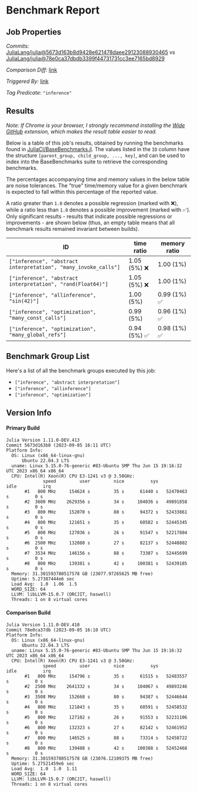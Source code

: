 # Benchmark Report

## Job Properties

*Commits:* [JuliaLang/julia@5673d163b8d9428e621478daee29123088930465](https://github.com/JuliaLang/julia/commit/5673d163b8d9428e621478daee29123088930465) vs [JuliaLang/julia@78e0ca37dbdb3399f44731731cc3ee7165bd8929](https://github.com/JuliaLang/julia/commit/78e0ca37dbdb3399f44731731cc3ee7165bd8929)

*Comparison Diff:* [link](https://github.com/JuliaLang/julia/compare/78e0ca37dbdb3399f44731731cc3ee7165bd8929..5673d163b8d9428e621478daee29123088930465)

*Triggered By:* [link](https://github.com/JuliaLang/julia/pull/51188#issuecomment-1706942458)

*Tag Predicate:* `"inference"`

## Results

*Note: If Chrome is your browser, I strongly recommend installing the [Wide GitHub](https://chrome.google.com/webstore/detail/wide-github/kaalofacklcidaampbokdplbklpeldpj?hl=en)
extension, which makes the result table easier to read.*

Below is a table of this job's results, obtained by running the benchmarks found in
[JuliaCI/BaseBenchmarks.jl](https://github.com/JuliaCI/BaseBenchmarks.jl). The values
listed in the `ID` column have the structure `[parent_group, child_group, ..., key]`,
and can be used to index into the BaseBenchmarks suite to retrieve the corresponding
benchmarks.

The percentages accompanying time and memory values in the below table are noise tolerances. The "true"
time/memory value for a given benchmark is expected to fall within this percentage of the reported value.

A ratio greater than `1.0` denotes a possible regression (marked with :x:), while a ratio less
than `1.0` denotes a possible improvement (marked with :white_check_mark:). Only significant results - results
that indicate possible regressions or improvements - are shown below (thus, an empty table means that all
benchmark results remained invariant between builds).

| ID | time ratio | memory ratio |
|----|------------|--------------|
| `["inference", "abstract interpretation", "many_invoke_calls"]` | 1.05 (5%) :x: | 1.00 (1%)  |
| `["inference", "abstract interpretation", "rand(Float64)"]` | 1.05 (5%) :x: | 1.00 (1%)  |
| `["inference", "allinference", "sin(42)"]` | 1.00 (5%)  | 0.99 (1%) :white_check_mark: |
| `["inference", "optimization", "many_const_calls"]` | 0.99 (5%)  | 0.96 (1%) :white_check_mark: |
| `["inference", "optimization", "many_global_refs"]` | 0.94 (5%) :white_check_mark: | 0.98 (1%) :white_check_mark: |

## Benchmark Group List

Here's a list of all the benchmark groups executed by this job:

- `["inference", "abstract interpretation"]`
- `["inference", "allinference"]`
- `["inference", "optimization"]`

## Version Info

#### Primary Build

```
Julia Version 1.11.0-DEV.413
Commit 5673d163b8 (2023-09-05 16:11 UTC)
Platform Info:
  OS: Linux (x86_64-linux-gnu)
      Ubuntu 22.04.3 LTS
  uname: Linux 5.15.0-76-generic #83-Ubuntu SMP Thu Jun 15 19:16:32 UTC 2023 x86_64 x86_64
  CPU: Intel(R) Xeon(R) CPU E3-1241 v3 @ 3.50GHz: 
              speed         user         nice          sys         idle          irq
       #1   800 MHz     154624 s         35 s      61440 s   52470463 s          0 s
       #2  3600 MHz    2629356 s         34 s     104036 s   49891858 s          0 s
       #3   800 MHz     152070 s         80 s      94372 s   52433861 s          0 s
       #4   800 MHz     121651 s         35 s      60582 s   52445345 s          0 s
       #5   800 MHz     127036 s         26 s      91547 s   52217804 s          0 s
       #6  2500 MHz     132080 s         27 s      82137 s   52448802 s          0 s
       #7  3534 MHz     146156 s         88 s      73307 s   52445699 s          0 s
       #8   800 MHz     139381 s         42 s     100381 s   52439185 s          0 s
  Memory: 31.301593780517578 GB (23077.97265625 MB free)
  Uptime: 5.27387444e6 sec
  Load Avg:  1.0  1.06  1.5
  WORD_SIZE: 64
  LLVM: libLLVM-15.0.7 (ORCJIT, haswell)
  Threads: 1 on 8 virtual cores

```

#### Comparison Build

```
Julia Version 1.11.0-DEV.410
Commit 78e0ca37db (2023-09-05 16:10 UTC)
Platform Info:
  OS: Linux (x86_64-linux-gnu)
      Ubuntu 22.04.3 LTS
  uname: Linux 5.15.0-76-generic #83-Ubuntu SMP Thu Jun 15 19:16:32 UTC 2023 x86_64 x86_64
  CPU: Intel(R) Xeon(R) CPU E3-1241 v3 @ 3.50GHz: 
              speed         user         nice          sys         idle          irq
       #1   800 MHz     154796 s         35 s      61515 s   52483557 s          0 s
       #2  2500 MHz    2641332 s         34 s     104067 s   49893246 s          0 s
       #3  3508 MHz     152668 s         80 s      94387 s   52446644 s          0 s
       #4   800 MHz     121843 s         35 s      60591 s   52458532 s          0 s
       #5   800 MHz     127102 s         26 s      91553 s   52231106 s          0 s
       #6   800 MHz     132323 s         27 s      82142 s   52461952 s          0 s
       #7   800 MHz     146525 s         88 s      73314 s   52458722 s          0 s
       #8   800 MHz     139488 s         42 s     100388 s   52452468 s          0 s
  Memory: 31.301593780517578 GB (23076.12109375 MB free)
  Uptime: 5.27521459e6 sec
  Load Avg:  1.0  1.0  1.11
  WORD_SIZE: 64
  LLVM: libLLVM-15.0.7 (ORCJIT, haswell)
  Threads: 1 on 8 virtual cores

```
